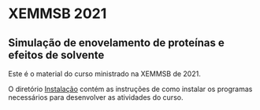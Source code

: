 # XEMMSB 2021

## Simulação de enovelamento de proteínas e efeitos de solvente

Este é o material do curso ministrado na XEMMSB de 2021.  

O diretório [Instalação](https://github.com/m3g/XEMMSB2021/tree/main/Instalação) contém as instruções de como instalar os programas necessários para desenvolver as atividades do curso.





